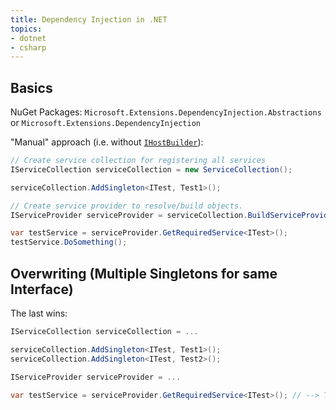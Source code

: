 ```yaml
---
title: Dependency Injection in .NET
topics:
- dotnet
- csharp
---
```


## Basics

NuGet Packages: `Microsoft.Extensions.DependencyInjection.Abstractions` or `Microsoft.Extensions.DependencyInjection`

"Manual" approach (i.e. without [`IHostBuilder`](GenericHost.md)):

```c#
// Create service collection for registering all services
IServiceCollection serviceCollection = new ServiceCollection();

serviceCollection.AddSingleton<ITest, Test1>();

// Create service provider to resolve/build objects.
IServiceProvider serviceProvider = serviceCollection.BuildServiceProvider();

var testService = serviceProvider.GetRequiredService<ITest>();
testService.DoSomething();
```

## Overwriting (Multiple Singletons for same Interface)

The last wins:

```c#
IServiceCollection serviceCollection = ...

serviceCollection.AddSingleton<ITest, Test1>();
serviceCollection.AddSingleton<ITest, Test2>();

IServiceProvider serviceProvider = ...

var testService = serviceProvider.GetRequiredService<ITest>(); // --> Test2
```
